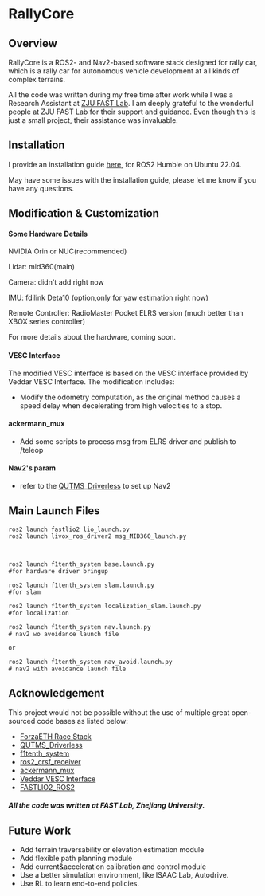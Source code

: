 # RallyCore

## Overview
RallyCore is a ROS2- and Nav2-based software stack designed for rally car, which is a rally car for autonomous vehicle development at all kinds of complex terrains. 

All the code was written during my free time after work while I was a Research Assistant at [ZJU FAST Lab](https://github.com/ZJU-FAST-Lab). I am deeply grateful to the wonderful people at ZJU FAST Lab for their support and guidance. Even though this is just a small project, their assistance was invaluable.
## Installation

I provide an installation guide [here](install.md), for ROS2 Humble on Ubuntu 22.04.

May have some issues with the installation guide, please let me know if you have any questions.
## Modification & Customization
#### Some Hardware Details
NVIDIA Orin or NUC(recommended)

Lidar: mid360(main)

Camera: didn't add right now

IMU: fdilink Deta10 (option,only for yaw estimation right now)

Remote Controller: RadioMaster Pocket ELRS version (much better than XBOX series controller) 

For more details about the hardware, coming soon.

#### VESC Interface
The modified VESC interface is based on the VESC interface provided by Veddar VESC Interface. The modification includes:
- Modify the odometry computation, as the original method causes a speed delay when decelerating from high velocities to a stop.

#### ackermann_mux
- Add some scripts to process msg from ELRS driver and publish to /teleop

#### Nav2's param
- refer to the [QUTMS_Driverless](https://github.com/QUT-Motorsport/QUTMS_Driverless) to set up Nav2

## Main Launch Files

```
ros2 launch fastlio2 lio_launch.py
ros2 launch livox_ros_driver2 msg_MID360_launch.py



ros2 launch f1tenth_system base.launch.py
#for hardware driver bringup

ros2 launch f1tenth_system slam.launch.py
#for slam 

ros2 launch f1tenth_system localization_slam.launch.py
#for localization

ros2 launch f1tenth_system nav.launch.py
# nav2 wo avoidance launch file

or

ros2 launch f1tenth_system nav_avoid.launch.py
# nav2 with avoidance launch file
```


## Acknowledgement
This project would not be possible without the use of multiple great open-sourced code bases as listed below:
- [ForzaETH Race Stack](https://github.com/ForzaETH/race_stack)
- [QUTMS_Driverless](https://github.com/QUT-Motorsport/QUTMS_Driverless)
- [f1tenth_system](https://github.com/f1tenth/f1tenth_system)
- [ros2_crsf_receiver](https://github.com/AndreyTulyakov/ros2_crsf_receiver.git)
- [ackermann_mux](https://github.com/z1047941150/ackermann_mux.git)
- [Veddar VESC Interface](https://github.com/f1tenth/vesc)
- [FASTLIO2_ROS2](https://github.com/liangheming/FASTLIO2_ROS2.git)

##### All the code was written at FAST Lab, Zhejiang University.




## Future Work
- Add terrain traversability or elevation estimation module
- Add flexible path planning module
- Add current&acceleration calibration and control module
- Use a better simulation environment, like ISAAC Lab, Autodrive.
- Use RL to learn end-to-end policies.













